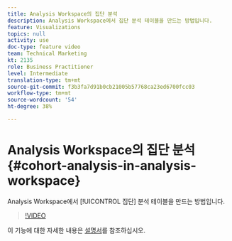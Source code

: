 ```yaml
---
title: Analysis Workspace의 집단 분석
description: Analysis Workspace에서 집단 분석 테이블을 만드는 방법입니다.
feature: Visualizations
topics: null
activity: use
doc-type: feature video
team: Technical Marketing
kt: 2135
role: Business Practitioner
level: Intermediate
translation-type: tm+mt
source-git-commit: f3b3fa7d91b0cb21005b57768ca23ed6700fcc03
workflow-type: tm+mt
source-wordcount: '54'
ht-degree: 38%

---
```



# Analysis Workspace의 집단 분석 {#cohort-analysis-in-analysis-workspace}

Analysis Workspace에서 [!UICONTROL 집단] 분석 테이블을 만드는 방법입니다.

>[!VIDEO](https://video.tv.adobe.com/v/23990/?quality=12)

이 기능에 대한 자세한 내용은 [설명서](https://marketing.adobe.com/resources/help/ko_KR/analytics/analysis-workspace/cohort_analysis.html)를 참조하십시오.
